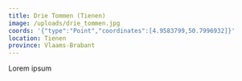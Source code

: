 ```yaml
---
title: Drie Tommen (Tienen)
image: /uploads/drie_tommen.jpg
coords: '{"type":"Point","coordinates":[4.9583799,50.7996932]}'
location: Tienen
province: Vlaams-Brabant
---
```

Lorem ipsum